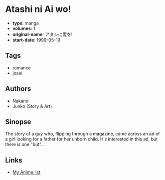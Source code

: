# Atashi ni Ai wo!

-   **type**: manga
-   **volumes**: 1
-   **original-name**: アタシに愛を!
-   **start-date**: 1999-05-19

## Tags

-   romance
-   josei

## Authors

-   Nakano
-   Junko (Story & Art)

## Sinopse

The story of a guy who, flipping through a magazine, came across an ad of a girl looking for a father for her unborn child. His interested in this ad, but there is one "but"...

## Links

-   [My Anime list](https://myanimelist.net/manga/96409/Atashi_ni_Ai_wo)
